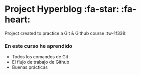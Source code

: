 # Project Hyperblog :fa-star: :fa-heart:
Project created to practice a Git & Github course :tw-1f338:

### En este curso he aprendido
- Todos los comandos de Git
- El flujo de trabajo de Github
- Buenas prácticas